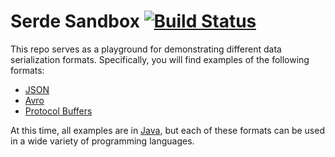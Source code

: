 # Serde Sandbox [![Build Status](https://travis-ci.com/97nitt/serde-sandbox.svg?token=9wZj3TUqNCufm9GNxgso&branch=master)](https://travis-ci.com/97nitt/serde-sandbox)

This repo serves as a playground for demonstrating different data serialization formats. Specifically, you will find
examples of the following formats:

- [JSON](https://www.json.org/)
- [Avro](https://avro.apache.org/)
- [Protocol Buffers](https://developers.google.com/protocol-buffers)

At this time, all examples are in [Java](java), but each of these formats can be used in a wide variety of programming languages.
